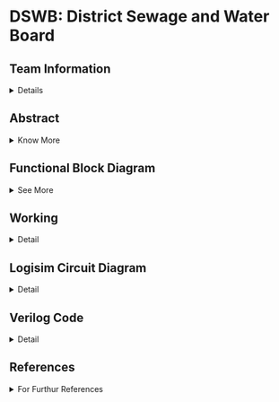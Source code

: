 # DSWB: District Sewage and Water Board

<!-- First Section -->
## Team Information
<details>
  <summary>Details</summary>
  <br/>
  <p>
    <b>Semester:</b> 3rd Sem B. Tech. CSE<br/>
    <b>Section:</b> S1<br/>
    <b>Team - ID:</b> S1 - T12<br/>
    <b>Members:</b>
    <ol>
      <li>Jeferson Pravalto , 231CS131 , jeferson.231cs131@nitk.edu.in</li>
      <li>Maley Srijan , 231CS133 , srijan.231cs133@nitk.edu.in</li>
      <li>Vamshi Chethan A M , 231CS162 , vamshichethanam.231cs162@nitk.edu.in</li>
    </ol>
  </p>
</details>

<!-- Second Section -->
## Abstract
<details>
  <summary>Know More</summary>
  <h3>Motivation: </h3>
<pre>  Water is vital for life and the well-being of our communities, yet rapid population growth and urbanization pose 
  significant challenges to its management. The increasing demand for clean water and effective sewage treatment 
  necessitates a coordinated approach to resource oversight. Establishing a District Sewage and Water Board is essential 
  for ensuring efficient water distribution, proper sewage management, and adherence to environmental standards. By 
  centralizing these responsibilities, we can improve service delivery, promote sustainable practices, and safeguard 
  public health. A proactive approach to managing water resources will not only enhance community resilience but also 
  foster a healthier environment for current and future generations.</pre>
  <h3>Problem Statement: </h3>
<pre>  As urbanization and population density increase, effective management of water resources and sewage systems has 
  become a critical challenge for communities. Inadequate oversight can lead to inefficient water distribution, inadequate 
  sewage treatment, and negative environmental impacts, jeopardizing public health and sustainability. The absence of a 
  centralized authority hampers planning and infrastructure development, resulting in unreliable access to clean water and 
  waste management services. To address these issues, a District Sewage and Water Board is needed to streamline operations, 
  enhance service delivery, and ensure that all residents benefit from efficient, sustainable water and sewage management 
  systems.</pre>
  <h3> Features:</h3><pre>
  1. Water is collectively stored in Water Reservoir from where the City and the Town receive Water.
  2. Treatment of Sewage Water from the City and Town:
     a. The Sewage from the Town & City Directly goes to the Water Treatment Board
     b. The Treated Water then is sent to the City's Water Reservoir
  3. City & Town Water Management with Dynamic Population Variation:
     a. Town and City's population can be dynamically altered using User's input affecting the Water Intake and Sewage 
        Production
     b. This in turn alters the Load on Water Treatment and Reservoir</pre>

</details>

<!--Third Section -->
## Functional Block Diagram
<details>
  <summary>See More</summary>
  
  ### Schematic Block Diagram of Functionality
  ![Schematic Diagram S1-T12](https://github.com/user-attachments/assets/8bc26c6c-8e98-4281-911a-829015f4e7b9)

  ### Circuital Diagram
  ![Circuital Diagram S1-T12](https://github.com/user-attachments/assets/5bf039be-73b7-43d9-a54a-f85d61c3bbb6)
  
</details>


<!-- Third Section -->
## Working
<details>
  <summary>Detail</summary>

  > Explain the working of your model with the help of a functional table (compulsory) followed by the flowchart.
</details>

<!-- Fourth Section -->
## Logisim Circuit Diagram
<details>
  <summary>Detail</summary>
    
   ![Logism S1-T12](https://github.com/user-attachments/assets/7151384d-9656-454f-af32-c954d0749030)
 
</details>

<!-- Fifth Section -->
## Verilog Code
<details>
  <summary>Detail</summary>
 Main Code:
    
    module water_management_system (
    input wire clk,
    input wire reset,
    input wire city_add_pop,
    input wire city_sub_pop,
    input wire town_add_pop,
    input wire town_sub_pop,
    input wire rain_add,
    input wire [3:0]city_pop_rate,
    input wire [2:0]town_pop_rate,
    input wire [5:0] water_collection_rate, 
    output wire overflow,
    output wire underflow,
    output wire [7:0] city_population,
    output wire [7:0] town_population,
    output wire [9:0] reservoir_level 
    );

    reg [7:0] city_pop, town_pop;
    wire [8:0] city_demand, town_demand, total_demand;
    reg [9:0] water_reservoir; 
   
   
    parameter MAX_RESERVOIR = 1000;
    parameter SEWAGE_WATER_RATIO = 2;
    parameter TREATED_WATER_RETURN = 3;

    always @(posedge clk or posedge reset) begin
        if (reset) begin
            city_pop <= 8'd50; 
        end else if (city_add_pop) begin
            city_pop <= city_pop + city_pop_rate;
        end else if (city_sub_pop && city_pop > 0) begin
            city_pop <= city_pop - city_pop_rate;
        end
    end

    always @(posedge clk or posedge reset) begin
        if (reset) begin
            town_pop <= 8'd30; 
        end else if (town_add_pop) begin
            town_pop <= town_pop + town_pop_rate;
        end else if (town_sub_pop && town_pop > 0) begin
            town_pop <= town_pop - town_pop_rate;
        end
    end

    assign city_demand = city_pop * 2;
    assign town_demand = town_pop * 2;
    assign total_demand = city_demand + town_demand;

    always @(posedge clk or posedge reset) begin
        if (reset) begin
            water_reservoir <= 10'd500; 
        end else begin
            if (water_reservoir >= total_demand) begin
                water_reservoir <= water_reservoir - total_demand+(9*total_demand)/16;
            end else begin
                water_reservoir <= water_reservoir; 
            end

            if (rain_add && water_reservoir < MAX_RESERVOIR) begin
                water_reservoir <= water_reservoir + 2*water_collection_rate;
                if (water_reservoir > MAX_RESERVOIR) begin
                    water_reservoir <= MAX_RESERVOIR; 
                end
            end
        end
    end

    assign overflow = (water_reservoir >= MAX_RESERVOIR);
    assign underflow = (water_reservoir <= total_demand);
    assign city_population = city_pop;
    assign town_population = town_pop;
    assign reservoir_level = water_reservoir;

    endmodule


Testbench Code:
        
    module tb_water_management_system;
    reg clk;
    reg reset;
    reg city_add_pop;
    reg city_sub_pop;
    reg town_add_pop;
    reg town_sub_pop;
    reg rain_add;
    reg [5:0] water_collection_rate; 
    reg[3:0]city_pop_rate;
    reg[2:0]town_pop_rate;

    wire overflow;
    wire underflow;
    wire [7:0] city_population;
    wire [7:0] town_population;
    wire [9:0] reservoir_level;

   
    water_management_system uut (
        .clk(clk),
        .reset(reset),
        .city_add_pop(city_add_pop),
        .city_sub_pop(city_sub_pop),
        .town_add_pop(town_add_pop),
        .town_sub_pop(town_sub_pop),
        .rain_add(rain_add),
        .city_pop_rate(city_pop_rate),
        .town_pop_rate(town_pop_rate),
        .water_collection_rate(water_collection_rate),
        .overflow(overflow),
        .underflow(underflow),
        .city_population(city_population),
        .town_population(town_population),
        .reservoir_level(reservoir_level)
    );

    always begin
        #5 clk = ~clk;
    end
    

    initial begin
        clk = 1;
        reset = 1;
        city_add_pop = 0;
        city_sub_pop = 0;
        town_add_pop = 0;
        town_sub_pop = 0;
        rain_add = 0;
        water_collection_rate = 6'd20; 
        town_pop_rate=3'd2;
        city_pop_rate=4'd3;
        #10 reset = 0;

        #10 city_add_pop = 1; #10 city_add_pop = 0;
        #10 city_add_pop = 1; #10 city_add_pop = 0;
         #10 rain_add = 1; #10 rain_add = 0;
        #10 town_add_pop = 1; #10 town_add_pop = 0; 
        #10 town_add_pop = 1; #10 town_add_pop = 0; 
        #10 rain_add = 1; #10 rain_add = 0;
        #10 rain_add = 1; #10 rain_add = 0;
        #10 rain_add = 1; #10 rain_add = 0; 
        #10 rain_add = 1; #10 rain_add = 0; 

        

        #10 city_sub_pop = 1; #10 city_sub_pop = 0; 

        #10 water_collection_rate = 6'd40;
        #10 rain_add = 1; #10 rain_add = 0; 

        
        

        
        #100 $finish;
    end

    initial begin
        $monitor("Time:%d, City Pop:%d, Town Pop:%d,Pump:%d ,Water Input:%d ,Reservoir:%d, Overflow:%b, Underflow:%b",
            $time, city_population, town_population,rain_add,water_collection_rate, reservoir_level, overflow, underflow);
    end

    endmodule


</details>

## References
<details>
  <summary>For Furthur References</summary>
  
  > [International Water Management Institute - _Framework for Efficient Wastewater Treatment and Recycling Systems_](https://www.iwmi.cgiar.org/Publications/Working_Papers/working/WOR129.pdf) <br/>

  > “Water Resources Systems Planning and Management” by Loucks, Stedinger, and Haith. <br/>

  
</details>
